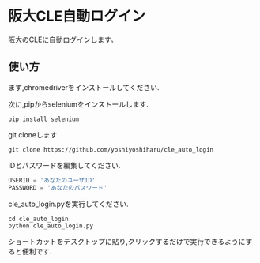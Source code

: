 # 阪大CLE自動ログイン
阪大のCLEに自動ログインします。

## 使い方
まず,chromedriverをインストールしてください.

次に,pipからseleniumをインストールします.

```linux
pip install selenium
```

git cloneします.
```linux
git clone https://github.com/yoshiyoshiharu/cle_auto_login
```

IDとパスワードを編集してください.
```python:cle_auto_login.py
USERID = 'あなたのユーザID'
PASSWORD = 'あなたのパスワード'
```

cle_auto_login.pyを実行してください.
```linux
cd cle_auto_login
python cle_auto_login.py
```

ショートカットをデスクトップに貼り,クリックするだけで実行できるようにすると便利です.
